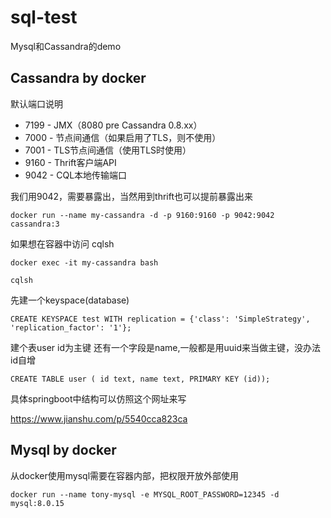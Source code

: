 # sql-test
Mysql和Cassandra的demo

## Cassandra by docker

默认端口说明

- 7199 - JMX（8080 pre Cassandra 0.8.xx）
- 7000 - 节点间通信（如果启用了TLS，则不使用）
- 7001 - TLS节点间通信（使用TLS时使用）
- 9160 - Thrift客户端API
- 9042 - CQL本地传输端口

我们用9042，需要暴露出，当然用到thrift也可以提前暴露出来

```docker run --name my-cassandra -d -p 9160:9160 -p 9042:9042 cassandra:3```

如果想在容器中访问 cqlsh

```docker exec -it my-cassandra bash```

```cqlsh```

先建一个keyspace(database)

```CREATE KEYSPACE test WITH replication = {'class': 'SimpleStrategy', 'replication_factor': '1'};```

建个表user id为主键 还有一个字段是name,一般都是用uuid来当做主键，没办法id自增

```CREATE TABLE user ( id text, name text, PRIMARY KEY (id));```

具体springboot中结构可以仿照这个网址来写 

https://www.jianshu.com/p/5540cca823ca


## Mysql by docker

从docker使用mysql需要在容器内部，把权限开放外部使用 
 
```docker run --name tony-mysql -e MYSQL_ROOT_PASSWORD=12345 -d mysql:8.0.15```
